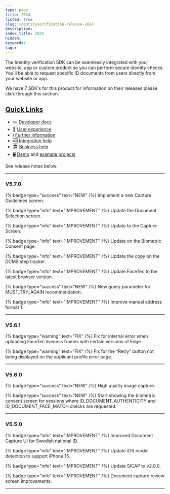 ```yaml
---
type: page
title: 2024
listed: true
slug: identityverification-release-2024
description: 
index_title: 2024
hidden: 
keywords: 
tags: 
---
```


The Identity verification SDK can be seamlessly integrated with your website, app or custom product so you can perform secure identity checks. You'll be able to request specific ID documents from users directly from your website or app.

We have 7 SDK's for this product for information on their releases please click through this section.

## [Quick Links](https://developers.yoti.com/stay-updated/identityverification-release-2023#quick-links)

- ✏️ [Developer docs](https://developers.yoti.com/identity-verification/getting-started)
- 🎨 [User experience](https://developers.yoti.com/identity-verification/user-experience)
- ℹ️ [Further information](https://business.yoti.com/doc-scan/)
- 🆘 [Integration help](https://yoti.force.com/yotisupport/s/contactsupport)
- 🏛 [Business help](https://www.yoti.com/contact-us/)
- 🖥 [Demo](https://yoti.world/yoti-doc-scan/) and [example projects](https://developers.yoti.com/identity-verification/quick-start)

See release notes below.

---

### V5.7.0

{% badge type="success" text="NEW" /%} Implement a new Capture Guidelines screen.

{% badge type="info" text="IMPROVEMENT" /%} Update the Document Selection screen.

{% badge type="info" text="IMPROVEMENT" /%} Update to the Capture Screen.

{% badge type="info" text="IMPROVEMENT" /%} Update on the Biometric Consent page.

{% badge type="info" text="IMPROVEMENT" /%} Update the copy on the DCMS step tracker.

{% badge type="info" text="IMPROVEMENT" /%} Update FaceTec to the latest browser version.

{% badge type="success" text="NEW" /%} New query parameter for MUST_TRY_AGAIN recommendation.

{% badge type="info" text="IMPROVEMENT" /%} Improve manual address format 1.

---

### V5.6.1

{% badge type="warning" text="FIX" /%} Fix for internal error when uploading FaceTec liveness frames with certain versions of Edge.

{% badge type="warning" text="FIX" /%} Fix for the “Retry” button not being displayed on the applicant profile error page.

---

### V5.6.0

{% badge type="success" text="NEW" /%} High quality image capture.

{% badge type="success" text="NEW" /%} Start showing the biometric consent screen for sessions where ID_DOCUMENT_AUTHENTICITY and ID_DOCUMENT_FACE_MATCH checks are requested.

---

### V5.5.0

{% badge type="info" text="IMPROVEMENT" /%} Improved Document Capture UI for Swedish national ID.

{% badge type="info" text="IMPROVEMENT" /%} Update iOS model detection to support iPhone 15.

{% badge type="info" text="IMPROVEMENT" /%} Update SICAP to v2.0.0.

{% badge type="info" text="IMPROVEMENT" /%} Document capture review screen improvements.

---